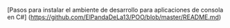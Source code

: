[Pasos para instalar el ambiente de desarrollo para aplicaciones de consola en C#] (https://github.com/ElPandaDeLa13/POO/blob/master/README.md)

